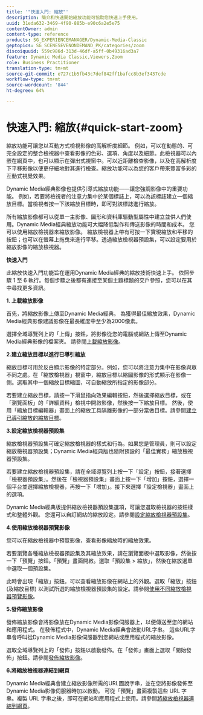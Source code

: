 ```yaml
---
title: '"快速入門: 縮放"'
description: 簡介和快速開始縮放功能可協助您快速上手使用。
uuid: 31eda632-3469-4f90-885b-e90c6a2e5e75
contentOwner: admin
content-type: reference
products: SG_EXPERIENCEMANAGER/Dynamic-Media-Classic
geptopics: SG_SCENESEVENONDEMAND_PK/categories/zoom
discoiquuid: 559c986d-313d-46df-a5ff-0b49316ad3a7
feature: Dynamic Media Classic,Viewers,Zoom
role: Business Practitioner
translation-type: tm+mt
source-git-commit: e727c1b5fb43c7def842ff1bafcc8b3ef3437cde
workflow-type: tm+mt
source-wordcount: '844'
ht-degree: 64%

---
```



# 快速入門: 縮放{#quick-start-zoom}

縮放功能可讓您以互動方式檢視影像的高解析度細節。 例如，可以在動態的、可完全設定的整合檢視器中查看影像的色彩、選項、角度以及細節。此檢視器可以內嵌在網頁中，也可以顯示在彈出式視窗中。可以近距離檢查影像，以及在高解析度下平移影像以便更仔細地對其進行檢查。縮放功能可以為您的客戶帶來豐富多彩的互動式視覺效果。

Dynamic Media經典影像也提供引導式縮放功能——讓您強調影像中的重要功能。 例如，若要將檢視者的注意力集中於某個標誌上，可以為該標誌建立一個縮放目標。當檢視者按一下該縮放目標時，即可對該標誌進行縮放。

所有縮放影像都可以從單一主影像、圖形和資料庫驅動型屬性中建立並供人們使用。Dynamic Media經典縮放功能可大幅降低製作和傳送影像的時間和成本。 您可以使用縮放檢視器來縮放影像。 縮放檢視器上帶有可按一下實現縮放和平移的按鈕；也可以在螢幕上拖曳來進行平移。透過縮放檢視器預設集，可以設定要用於縮放影像的縮放檢視器。

**快速入門**

此縮放快速入門功能旨在運用Dynamic Media經典的縮放技術快速上手。 依照步驟 1 至 6 執行。每個步驟之後都有連接至某個主題標題的交戶參照，您可以在其中尋找更多資訊。

**1. 上載縮放影像**

首先，將縮放影像上傳至Dynamic Media經典。 為獲得最佳縮放效果，Dynamic Media經典影像建議影像在最長維度中至少為2000像素。

選擇全域導覽列上的「上傳」按鈕，將影像從您的電腦或網路上傳至Dynamic Media經典影像的檔案夾。 請參閱[上載縮放影像](uploading-zoom-images.md#uploading_zoom_images)。

**2.建立縮放目標以進行已導引縮放**

縮放目標可用於反白顯示影像的特定部分。例如，您可以將注意力集中在影像與眾不同之處。在「縮放檢視器」視窗中，縮放目標以縮圖影像的形式顯示在影像一側。選取其中一個縮放目標縮圖，可自動縮放所指定的影像部分。

若要建立縮放目標，請按一下滑鼠指向效果編輯按鈕，然後選擇縮放目標，或在「瀏覽面板」的「詳細資料」檢視中開啟影像，然後按一下縮放目標。 然後，使用「縮放目標編輯器」畫面上的縮放工具隔離影像的一部分當做目標。請參閱[建立已導引縮放的縮放目標](creating-zoom-targets-guided-zoom.md#creating_zoom_targets_for_guided_zoom)。

**3.設定縮放檢視器預設集**

縮放檢視器預設集可確定縮放檢視器的樣式和行為。如果您是管理員，則可以設定縮放檢視器預設集；Dynamic Media經典版也隨附預設的「最佳實務」縮放檢視器預設集。

若要建立縮放檢視器預設集，請在全域導覽列上按一下「設定」按鈕，接著選擇「檢視器預設集」。然後在「檢視器預設集」畫面上按一下「增加」按鈕，選擇一個平台並選擇縮放檢視器，再按一下「增加」。接下來選擇「設定檢視器」畫面上的選項。

Dynamic Media經典版提供縮放檢視器預設集選項，可讓您選取檢視器的按鈕樣式和整體外觀。 您還可以自訂網站的縮放設定。請參閱[設定縮放檢視器預設集](setting-zoom-viewer-presets.md#setting_up_zoom_viewer_presets)。

**4.使用縮放檢視器預覽影像**

您可以在縮放檢視器中預覽影像，查看影像縮放時的縮放效果。

若要瀏覽各種縮放檢視器預設集及其縮放效果，請在瀏覽面板中選取影像，然後按一下「預覽」按鈕。「預覽」畫面開啟。選取「預設集 > 縮放」，然後在縮放選單中選取一個預設集。

此時會出現「縮放」按鈕。可以查看縮放影像在網站上的外觀。選取「縮放」按鈕 (及縮放目標) 以測試所選的縮放檢視器預設集的設定。請參閱[使用不同縮放檢視器預覽影像](previewing-image-assets-different-zoom.md#previewing_image_assets_with_different_zoom_viewers)。

**5.發佈縮放影像**

發佈縮放影像會將影像放在Dynamic Media影像伺服器上，以便傳送至您的網站和應用程式。 在發佈程式中，Dynamic Media經典會啟動URL字串。 這些URL字串會呼叫從Dynamic Media影像伺服器到您網站或應用程式的縮放影像。

選取全域導覽列上的「發佈」按鈕以啟動發佈。在「發佈」畫面上選取「開始發佈」按鈕。請參閱[發佈縮放影像](publishing-zoom-images.md#publishing_zoom_images)。

**6.將縮放檢視器連結到網頁**

Dynamic Media經典會建立縮放影像所需的URL圖說字串，並在您將影像發佈至Dynamic Media影像伺服器時加以啟動。 可從「預覽」畫面複製這些 URL 字串。複製 URL 字串之後，即可在網站和應用程式上使用。請參閱[將縮放檢視器連結到網頁](linking-zoom-viewers-web-pages.md#linking_zoom_viewers_to_your_web_pages)。
